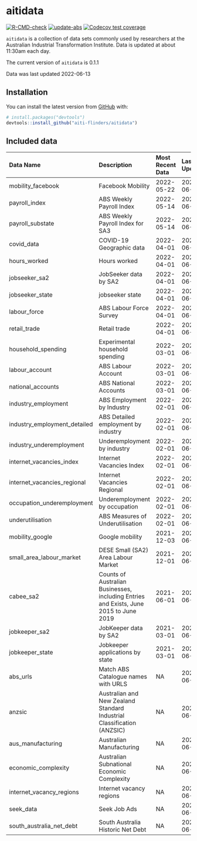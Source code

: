 
<!-- README.md is generated from README.Rmd. Please edit that file -->

# aitidata

<!-- badges: start -->

[![R-CMD-check](https://github.com/aiti-flinders/aitidata/actions/workflows/R-CMD-check.yaml/badge.svg?branch=data_prep)](https://github.com/aiti-flinders/aitidata/actions/workflows/R-CMD-check.yaml)
[![update-abs](https://github.com/aiti-flinders/aitidata/workflows/update-abs/badge.svg)](https://github.com/aiti-flinders/aitidata/actions)
[![Codecov test
coverage](https://codecov.io/gh/aiti-flinders/aitidata/branch/master/graph/badge.svg)](https://app.codecov.io/gh/aiti-flinders/aitidata?branch=master)
<!-- badges: end -->

`aitidata` is a collection of data sets commonly used by researchers at
the Australian Industrial Transformation Institute. Data is updated at
about 11:30am each day.

The current version of `aitidata` is 0.1.1

Data was last updated 2022-06-13

## Installation

You can install the latest version from [GitHub](https://github.com/)
with:

``` r
# install.packages("devtools")
devtools::install_github("aiti-flinders/aitidata")
```

## Included data

| Data Name                      | Description                                                                           | Most Recent Data | Last Updated |
| :----------------------------- | :------------------------------------------------------------------------------------ | :--------------- | :----------- |
| mobility\_facebook             | Facebook Mobility                                                                     | 2022-05-22       | 2022-06-13   |
| payroll\_index                 | ABS Weekly Payroll Index                                                              | 2022-05-14       | 2022-06-13   |
| payroll\_substate              | ABS Weekly Payroll Index for SA3                                                      | 2022-05-14       | 2022-06-13   |
| covid\_data                    | COVID-19 Geographic data                                                              | 2022-04-01       | 2022-06-13   |
| hours\_worked                  | Hours worked                                                                          | 2022-04-01       | 2022-06-13   |
| jobseeker\_sa2                 | JobSeeker data by SA2                                                                 | 2022-04-01       | 2022-06-13   |
| jobseeker\_state               | jobseeker state                                                                       | 2022-04-01       | 2022-06-13   |
| labour\_force                  | ABS Labour Force Survey                                                               | 2022-04-01       | 2022-06-13   |
| retail\_trade                  | Retail trade                                                                          | 2022-04-01       | 2022-06-13   |
| household\_spending            | Experimental household spending                                                       | 2022-03-01       | 2022-06-13   |
| labour\_account                | ABS Labour Account                                                                    | 2022-03-01       | 2022-06-13   |
| national\_accounts             | ABS National Accounts                                                                 | 2022-03-01       | 2022-06-13   |
| industry\_employment           | ABS Employment by Industry                                                            | 2022-02-01       | 2022-06-13   |
| industry\_employment\_detailed | ABS Detailed employment by industry                                                   | 2022-02-01       | 2022-06-13   |
| industry\_underemployment      | Underemployment by industry                                                           | 2022-02-01       | 2022-06-13   |
| internet\_vacancies\_index     | Internet Vacancies Index                                                              | 2022-02-01       | 2022-06-13   |
| internet\_vacancies\_regional  | Internet Vacancies Regional                                                           | 2022-02-01       | 2022-06-13   |
| occupation\_underemployment    | Underemployment by occupation                                                         | 2022-02-01       | 2022-06-13   |
| underutilisation               | ABS Measures of Underutilisation                                                      | 2022-02-01       | 2022-06-13   |
| mobility\_google               | Google mobility                                                                       | 2021-12-03       | 2022-06-13   |
| small\_area\_labour\_market    | DESE Small (SA2) Area Labour Market                                                   | 2021-12-01       | 2022-06-13   |
| cabee\_sa2                     | Counts of Australian Businesses, including Entries and Exists, June 2015 to June 2019 | 2021-06-01       | 2022-06-13   |
| jobkeeper\_sa2                 | JobKeeper data by SA2                                                                 | 2021-03-01       | 2022-06-13   |
| jobkeeper\_state               | Jobkeeper applications by state                                                       | 2021-03-01       | 2022-06-13   |
| abs\_urls                      | Match ABS Catalogue names with URLS                                                   | NA               | 2022-06-13   |
| anzsic                         | Australian and New Zealand Standard Industrial Classification (ANZSIC)                | NA               | 2022-06-13   |
| aus\_manufacturing             | Australian Manufacturing                                                              | NA               | 2022-06-13   |
| economic\_complexity           | Australian Subnational Economic Complexity                                            | NA               | 2022-06-13   |
| internet\_vacancy\_regions     | Internet vacancy regions                                                              | NA               | 2022-06-13   |
| seek\_data                     | Seek Job Ads                                                                          | NA               | 2022-06-13   |
| south\_australia\_net\_debt    | South Australia Historic Net Debt                                                     | NA               | 2022-06-13   |
